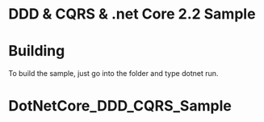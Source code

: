 # DDD & CQRS & .net Core 2.2 Sample


# Building

To build the sample, just go into the folder and type dotnet run.
# DotNetCore_DDD_CQRS_Sample
